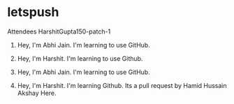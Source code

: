 # letspush

Attendees 
 HarshitGupta150-patch-1
1) Hey, I'm Abhi Jain. I'm learning to use GitHub.
2) Hey, I'm Harshit. I'm learning to use Github.

1) Hey, I'm Abhi Jain. I'm learning to use GitHub. <br />
2) Hey, I'm Harshit. I'm learning Github.
Its a pull request by Hamid Hussain <br />
Akshay Here.


